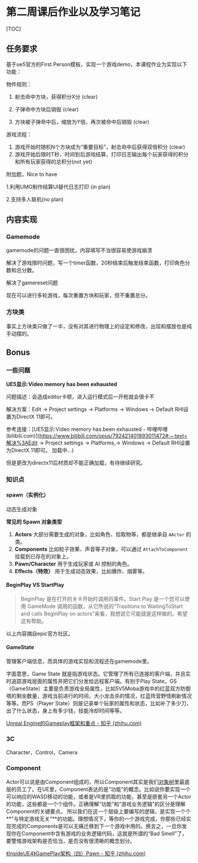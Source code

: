 # 第二周课后作业以及学习笔记

[TOC]



## 任务要求

基于ue5官方的First Person模板，实现一个游戏demo，本课程作业为实现以下功能： 

物件规则： 

1. 射击命中方块，获得积分X分 (clear)

2. 子弹命中方块后销毁 (clear)

3. 方块被子弹命中后，缩放为Y倍，再次被命中后销毁 (clear)

   

游戏流程：

1. 游戏开始时随机N个方块成为“重要目标”，射击命中后获得双倍积分 (clear)
2. 游戏开始后限时T秒，时间到后游戏结算，打印日志输出每个玩家获得的积分和所有玩家获得的总积分(not yet)  



附加题，Nice to have 

1.利用UMG制作结算UI替代日志打印 (in plan)

2.支持多人联机(no plan)



## 内容实现

### Gamemode

gamemode的问题一直很困扰，内容填写不当很容易使游戏崩溃

解决了游戏限时问题，写一个timer函数，20秒结束后触发结束函数，打印角色分数和总分数。

解决了gamereset问题

现在可以进行多轮游戏，每次重置方块和玩家，但不重置总分。

### 方块类

事实上方块类只做了一半，没有对其进行物理上的设定和修改，出现和摆放也是纯手动摆的。

## Bonus

### 一些问题

**UE5显示:Video memory has been exhausted**

问题描述：会造成editor卡顿，进入运行模式后一开枪就会很卡不

解决方案：Edit → Project settings → Platforms → Windows → Default RHI设置为DirectX 11即可。

参考连接：[UE5显示:Video memory has been exhausted - 哔哩哔哩 (bilibili.com)](https://www.bilibili.com/opus/792421401893011472#:~:text=解决%3AEdit → Project settings → Platforms,→ Windows → Default RHI设置为DirectX 11即可。 加载中…)



但是更改为directx11后材质却不能正确加载，有待继续研究。



### 知识点

#### spawn（实例化）

动态生成对象

**常见的 Spawn 对象类型**

1. **Actors**
   大部分需要生成的对象，比如角色、拾取物等，都是继承自 `AActor` 的类。
2. **Components**
   比如粒子效果、声音等子对象，可以通过 `AttachToComponent` 挂载到已存在的对象上。
3. **Pawn/Character**
   用于生成玩家或 AI 控制的角色。
4. **Effects（特效）**
   用于生成动态效果，比如爆炸、烟雾等。

#### BeginPlay VS StartPlay

> BeginPlay 是在打开的关卡开始时调用的事件。Start Play 是一个您可以使用 GameMode 调用的函数，从它所说的“Trasitions to WaitingToStart and calls BeginPlay on actors”来看，我想说它可能就是这样做的。希望这有帮助。

以上内容摘自epic官方社区。

#### GameState

管理客户端信息，而具体的游戏实现和流程还在gamemode里。

字面意思，Game State 就是指游戏状态。它管理了所有已连接的客户端，并且实时追踪游戏层面的属性并把它们分发给远程客户端。有别于Play State，GS（GameState）主要是负责游戏全局属性，比如5V5Moba游戏中的红蓝双方防御塔的剩余数量，游戏当前进行的时间，大小龙击杀的情况，红蓝阵营野怪刷新情况等等。而PS（Player State）则是记录单个玩家的属性和状态，比如补了多少刀，出了什么状态，身上有多少钱，技能冷却时间等等。

[Unreal Engine的Gameplay框架和重点 - 知乎 (zhihu.com)](https://zhuanlan.zhihu.com/p/612837045)

### 3C

Character，Control，Camera





### Component

Actor可以说是由Component组成的，所以Component其实是我们[对象树](https://zhida.zhihu.com/search?content_id=1514500&content_type=Article&match_order=1&q=对象树&zhida_source=entity)里最底层的员工了。在UE里，Component表达的是“功能”的概念。比如说你要实现一个可以响应的WASD移动的功能，或者是VR里抓取的功能，甚至是嵌套另一个Actor的功能，这些都是一个个组件。正确理解“功能”和“游戏业务逻辑”的区分是理解Component的关键要点。
所以我们在这一个层级上要编写的逻辑，是实现一个个**“与特定游戏无关”**的功能。理想情况下，等你的一个游戏完成，你那些已经实现完成的Components是可以无痛迁移到下一个游戏中用的。换言之，一旦你发现你在Component中含有游戏的业务逻辑代码，这就是所谓的“Bad Smell”了，要警惕游戏架构是否恰当，是否没有很清晰的概念划分。

[《InsideUE4》GamePlay架构（四）Pawn - 知乎 (zhihu.com)](https://zhuanlan.zhihu.com/p/23321666?refer=insideue4)